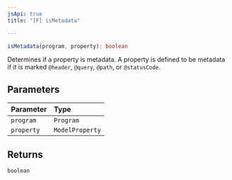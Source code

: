 ```yaml
---
jsApi: true
title: "[F] isMetadata"

---
```

```ts
isMetadata(program, property): boolean
```

Determines if a property is metadata. A property is defined to be
metadata if it is marked `@header`, `@query`, `@path`, or `@statusCode`.

## Parameters

| Parameter | Type |
| :------ | :------ |
| `program` | `Program` |
| `property` | `ModelProperty` |

## Returns

`boolean`
